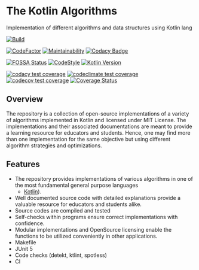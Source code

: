 # The Kotlin Algorithms

Implementation of different algorithms and data structures using Kotlin lang

[![Build](https://github.com/ashtanko/the-algorithms/actions/workflows/ci.yml/badge.svg)](https://github.com/ashtanko/the-algorithms/actions/workflows/ci.yml)


[![CodeFactor](https://www.codefactor.io/repository/github/ashtanko/the-algorithms/badge)](https://www.codefactor.io/repository/github/ashtanko/the-algorithms)
[![Maintainability](https://api.codeclimate.com/v1/badges/1a2a2ecaee3023a36b87/maintainability)](https://codeclimate.com/github/ashtanko/the-algorithms/maintainability)
[![Codacy Badge](https://app.codacy.com/project/badge/Grade/3eecbb4a701d426eb5d1d2dcbb9d7679)](https://app.codacy.com/gh/ashtanko/the-algorithms/dashboard?utm_source=gh&utm_medium=referral&utm_content=&utm_campaign=Badge_grade)

[![FOSSA Status](https://app.fossa.com/api/projects/git%2Bgithub.com%2Fashtanko%2Fthe-algorithms.svg?type=shield)](https://app.fossa.com/projects/git%2Bgithub.com%2Fashtanko%2Fthe-algorithms?ref=badge_shield)
[![CodeStyle](https://img.shields.io/badge/code%20style-%E2%9D%A4-FF4081.svg)](https://ktlint.github.io/)
[![Kotlin Version](https://img.shields.io/badge/kotlin-1.9.21-blue.svg)](http://kotlinlang.org/)

[![codacy test coverage](https://app.codacy.com/project/badge/Coverage/3eecbb4a701d426eb5d1d2dcbb9d7679)](https://app.codacy.com/gh/ashtanko/the-algorithms/dashboard?utm_source=gh&utm_medium=referral&utm_content=&utm_campaign=Badge_coverage)
[![codeclimate test coverage](https://api.codeclimate.com/v1/badges/1a2a2ecaee3023a36b87/test_coverage)](https://codeclimate.com/github/ashtanko/the-algorithms/test_coverage)
[![codecov test coverage](https://codecov.io/gh/ashtanko/the-algorithms/branch/main/graph/badge.svg?token=6vzgrCAl5c)](https://codecov.io/gh/ashtanko/the-algorithms)
[![Coverage Status](https://coveralls.io/repos/github/ashtanko/the-algorithms/badge.svg?branch=main)](https://coveralls.io/github/ashtanko/the-algorithms?branch=main)

## Overview

The repository is a collection of open-source implementations of a variety of algorithms implemented in Kotlin and
licensed under MIT License.
The implementations and their associated documentations are meant to provide a learning resource for educators and
students.
Hence, one may find more than one implementation for the same objective but using different algorithm strategies and
optimizations.

## Features

* The repository provides implementations of various algorithms in one of the most fundamental general purpose languages
  - [Kotlin](https://kotlinlang.org/)).
* Well documented source code with detailed explanations provide a valuable resource for educators and students alike.
* Source codes are compiled and tested
* Self-checks within programs ensure correct implementations with confidence.
* Modular implementations and OpenSource licensing enable the functions to be utilized conveniently in other
  applications.
* Makefile
* JUnit 5
* Code checks (detekt, ktlint, spotless)
* CI
